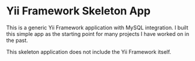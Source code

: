 Yii Framework Skeleton App
======================

This is a generic Yii Framework application with MySQL integration. I built this simple app as the starting point for many projects I have worked on in the past.

This skeleton application does not include the Yii Framework itself.

